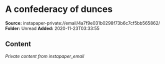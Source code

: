 # A confederacy of dunces

**Source:** instapaper-private://email/4a7f9e031b0298f73b6c7cf5bb565862/
**Folder:** Unread
**Added:** 2020-11-23T03:33:55




## Content
*Private content from instapaper_email*
